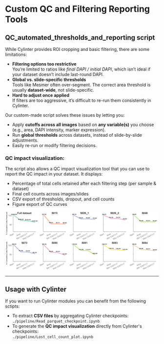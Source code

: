 # Custom QC and Filtering Reporting Tools

## QC_automated_thresholds_and_reporting script
While Cylinter provides ROI cropping and basic filtering, there are some limitations:
- **Filtering options too restrictive**  
  You’re limited to ratios like *final DAPI / initial DAPI*, which isn’t ideal if your dataset doesn’t include last-round DAPI.
- **Global vs. slide-specific thresholds**  
  Tools like Mesmer often over-segment. The correct area threshold is usually **dataset-wide**, not slide-specific.
- **Hard to adjust once applied**  
  If filters are too aggressive, it’s difficult to re-run them consistently in Cylinter.

Our custom-made script solves these issues by letting you:
- Apply **cutoffs across all images** based on **any variable(s)** you choose (e.g., area, DAPI intensity, marker expression).  
- Run **global thresholds** across datasets, instead of slide-by-slide adjustments.  
- Easily re-run or modify filtering decisions.
 
 ### **QC impact visualization**:  
The script also allows a QC impact visualization tool that you can use to report the QC impact in your dataset. It displays:
- Percentage of total cells retained after each filtering step (per sample & dataset)  
- Final cell counts across images/slides  
- CSV export of thresholds, dropout, and cell counts  
- Figure export of QC curves  

![Lost cell plot example](./lost_cell_plot.png)

---
## Usage with Cylinter

If you want to run Cylinter modules you can benefit from the following sctipts:

- To extract **CSV files** by aggregating Cylinter checkpoints:  
  `./pipeline/Read_parquet_checkpoint.ipynb`
- To generate the **QC impact visualization** directly from Cylinter's checkpoints:  
  `./pipeline/Lost_cell_count_plot.ipynb`
